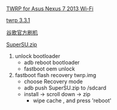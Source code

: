 
[TWRP for Asus Nexus 7 2013 Wi-Fi](https://twrp.me/asus/asusnexus72013wifi.html)

[twrp 3.3.1](https://dl.twrp.me/flo/twrp-3.3.1-0-flo.img)

[谷歌官方刷机](https://developers.google.com/android/images?hl=zh-cn)

[SuperSU.zip](https://download.chainfire.eu/1220/SuperSU/SR5-SuperSU-v2.82-SR5-20171001224502.zip?retrieve_file=1)

1. unlock bootloader
    - adb reboot bootloader
    - fastboot oem unlock
2. fastboot flash recovery twrp.img
    - choose Recovery mode
    - adb push SuperSU.zip to /sdcard
    - install -> scroll down -> zip
        - wipe cache , and press 'reboot'


    


